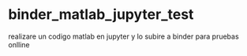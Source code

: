 # binder_matlab_jupyter_test
realizare un codigo matlab en jupyter y lo subire a binder para pruebas onlline
